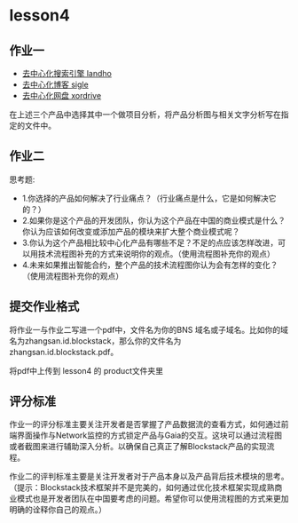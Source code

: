 # lesson4

## 作业一

- [去中心化搜索引擎 landho](https://landho.app/)
- [去中心化博客 sigle](https://app.sigle.io/)
- [去中心化网盘 xordrive](https://xordrive.io/)

在上述三个产品中选择其中一个做项目分析，将产品分析图与相关文字分析写在指定的文件中。

## 作业二

思考题:
- 1.你选择的产品如何解决了行业痛点？（行业痛点是什么，它是如何解决它的？）
- 2.如果你是这个产品的开发团队，你认为这个产品在中国的商业模式是什么？你认为应该如何改变或添加产品的模块来扩大整个商业模式呢？
- 3.你认为这个产品相比较中心化产品有哪些不足？不足的点应该怎样改进，可以用技术流程图补充的方式来说明你的观点。（使用流程图补充你的观点）
- 4.未来如果推出智能合约，整个产品的技术流程图你认为会有怎样的变化？（使用流程图补充你的观点）




## 提交作业格式

将作业一与作业二写进一个pdf中，文件名为你的BNS 域名或子域名。比如你的域名为zhangsan.id.blockstack，那么你的文件名为zhangsan.id.blockstack.pdf。

将pdf中上传到 lesson4 的 product文件夹里

## 评分标准

作业一的评分标准主要关注开发者是否掌握了产品数据流的查看方式，如何通过前端界面操作与Network监控的方式锁定产品与Gaia的交互。这块可以通过流程图或者截图来进行辅助深入分析。以确保自己真正了解Blockstack产品的实现流程。

作业二的评判标准主要是关注开发者对于产品本身以及产品背后技术模块的思考。（提示：Blockstack技术框架并不是完美的，如何通过优化技术框架实现成熟商业模式也是开发者团队在中国要考虑的问题。希望你可以使用流程图的方式来更加明确的诠释你自己的观点。）
